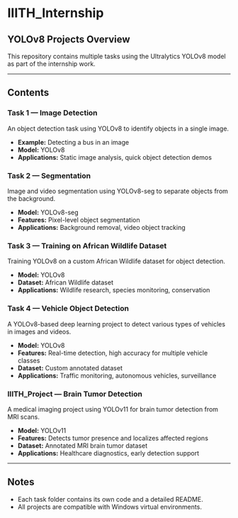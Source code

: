 # IIITH_Internship

##  YOLOv8 Projects Overview

This repository contains multiple tasks using the Ultralytics YOLOv8 model as part of the internship work.

---

##  Contents

###  Task 1 — Image Detection
An object detection task using YOLOv8 to identify objects in a single image.  
- **Example:** Detecting a bus in an image  
- **Model:** YOLOv8  
- **Applications:** Static image analysis, quick object detection demos  

###  Task 2 — Segmentation
Image and video segmentation using YOLOv8-seg to separate objects from the background.  
- **Model:** YOLOv8-seg  
- **Features:** Pixel-level object segmentation  
- **Applications:** Background removal, video object tracking  


###  Task 3 — Training on African Wildlife Dataset
Training YOLOv8 on a custom African Wildlife dataset for object detection.  
- **Model:** YOLOv8  
- **Dataset:** African Wildlife dataset  
- **Applications:** Wildlife research, species monitoring, conservation  

### Task 4 — Vehicle Object Detection

   A YOLOv8-based deep learning project to detect various types of vehicles in images and videos.  
   - **Model:** YOLOv8  
   - **Features:** Real-time detection, high accuracy for multiple vehicle classes  
   - **Dataset:** Custom annotated dataset  
   - **Applications:** Traffic monitoring, autonomous vehicles, surveillance  

### IIITH_Project — Brain Tumor Detection
   A medical imaging project using YOLOv11 for brain tumor detection from MRI scans.  
   - **Model:** YOLOv11  
   - **Features:** Detects tumor presence and localizes affected regions  
   - **Dataset:** Annotated MRI brain tumor dataset  
   - **Applications:** Healthcare diagnostics, early detection support  
---

##  Notes

- Each task folder contains its own code and a detailed README.
- All projects are compatible with Windows virtual environments.

